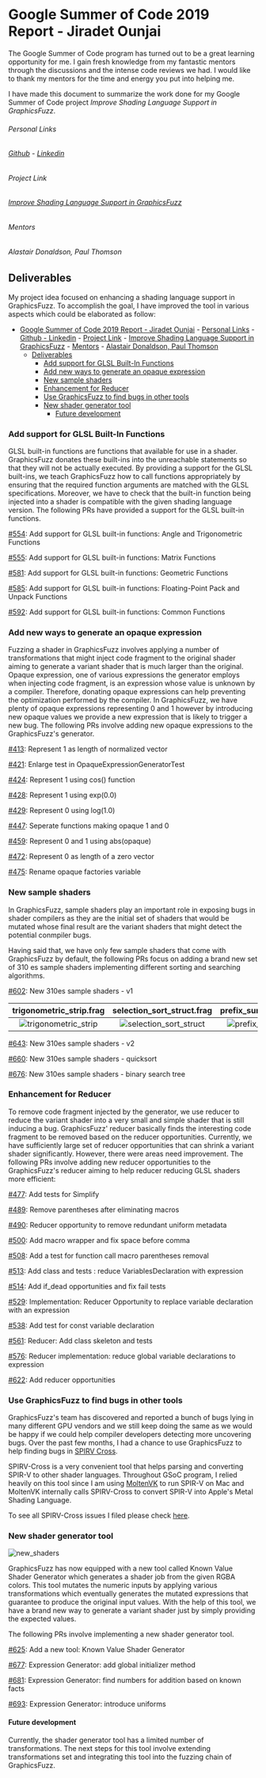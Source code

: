 # Google Summer of Code 2019 Report - Jiradet Ounjai

The Google Summer of Code program has turned out to be a great learning opportunity for me. I gain fresh knowledge from my fantastic mentors through the discussions and the intense code reviews we had. I would like to thank my mentors for the time and energy you put into helping me.

I have made this document to summarize the work done for my Google Summer of Code project *Improve Shading Language Support in GraphicsFuzz*. 


###### Personal Links
###### [Github](https://github.com/jiradeto) - [Linkedin](https://www.linkedin.com/in/jiradeto/)


###### Project Link
###### [Improve Shading Language Support in GraphicsFuzz](https://summerofcode.withgoogle.com/projects/#4859963594244096)


###### Mentors
###### Alastair Donaldson, Paul Thomson


## Deliverables
My project idea focused on enhancing a shading language support in GraphicsFuzz. To accomplish the goal, I have improved the tool in various aspects which could be elaborated as follow:

- [Google Summer of Code 2019 Report - Jiradet Ounjai](#google-summer-of-code-2019-report---jiradet-ounjai)
          - [Personal Links](#personal-links)
          - [Github - Linkedin](#github---linkedin)
          - [Project Link](#project-link)
          - [Improve Shading Language Support in GraphicsFuzz](#improve-shading-language-support-in-graphicsfuzz)
          - [Mentors](#mentors)
          - [Alastair Donaldson, Paul Thomson](#alastair-donaldson-paul-thomson)
  - [Deliverables](#deliverables)
    - [Add support for GLSL Built-In Functions](#add-support-for-glsl-built-in-functions)
    - [Add new ways to generate an opaque expression](#add-new-ways-to-generate-an-opaque-expression)
    - [New sample shaders](#new-sample-shaders)
    - [Enhancement for Reducer](#enhancement-for-reducer)
    - [Use GraphicsFuzz to find bugs in other tools](#use-graphicsfuzz-to-find-bugs-in-other-tools)
    - [New shader generator tool](#new-shader-generator-tool)
      - [Future development](#future-development)



### Add support for GLSL Built-In Functions 
GLSL built-in functions are functions that available for use in a shader. GraphicsFuzz donates these built-ins into the unreachable statements so that they will not be actually executed. By providing a support for the GLSL built-ins, we teach GraphicsFuzz how to call functions appropriately by ensuring that the required function arguments are matched with the GLSL specifications. Moreover, we have to check that the built-in function being injected into a shader is compatible with the given shading language version. The following PRs have provided a support for the GLSL built-in functions.

[#554](https://github.com/google/graphicsfuzz/pull/554): Add support for GLSL built-in functions: Angle and Trigonometric Functions

[#555](https://github.com/google/graphicsfuzz/pull/555): Add support for GLSL built-in functions: Matrix Functions 

[#581](https://github.com/google/graphicsfuzz/pull/581): Add support for GLSL built-in functions: Geometric Functions 

[#585](https://github.com/google/graphicsfuzz/pull/585): Add support for GLSL built-in functions: Floating-Point Pack and Unpack Functions

[#592](https://github.com/google/graphicsfuzz/pull/592): Add support for GLSL built-in functions: Common Functions


### Add new ways to generate an opaque expression
Fuzzing a shader in GraphicsFuzz involves applying a number of transformations that might inject code fragment to the original shader aiming to generate a variant shader that is much larger than the original. Opaque expression, one of various expressions the generator employs when injecting code fragment, is an expression whose value is unknown by a compiler. Therefore, donating opaque expressions can help preventing the optimization performed by the compiler. In GraphicsFuzz, we have plenty of opaque expressions representing 0 and 1 however by introducing new opaque values we provide a new expression that is likely to trigger a new bug. The following PRs involve adding new opaque expressions to the GraphicsFuzz's generator.


[#413](https://github.com/google/graphicsfuzz/pull/413): Represent 1 as length of normalized vector

[#421](https://github.com/google/graphicsfuzz/pull/421): Enlarge test in OpaqueExpressionGeneratorTest

[#424](https://github.com/google/graphicsfuzz/pull/424): Represent 1 using cos() function

[#428](https://github.com/google/graphicsfuzz/pull/428): Represent 1 using exp(0.0)

[#429](https://github.com/google/graphicsfuzz/pull/429): Represent 0 using log(1.0)

[#447](https://github.com/google/graphicsfuzz/pull/447): Seperate functions making opaque 1 and 0

[#459](https://github.com/google/graphicsfuzz/pull/459): Represent 0 and 1 using abs(opaque)

[#472](https://github.com/google/graphicsfuzz/pull/472): Represent 0 as length of a zero vector

[#475](https://github.com/google/graphicsfuzz/pull/475): Rename opaque factories variable


### New sample shaders

In GraphicsFuzz, sample shaders play an important role in exposing bugs in shader compilers as they are the initial set of shaders that would be mutated whose final result are the variant shaders that might detect the potential conmpiler bugs. 

Having said that, we have only few sample shaders that come with GraphicsFuzz by default, the following PRs focus on adding a brand new set of 310 es sample shaders implementing different sorting and searching algorithms.


[#602](https://github.com/google/graphicsfuzz/pull/602): New 310es sample shaders - v1 

| trigonometric_strip.frag | selection_sort_struct.frag | prefix_sum_checkers.frag |
| :---: | :---: | :---: |
| ![trigonometric_strip](./images/jiradet_shader_trigonometric_strip.png) | ![selection_sort_struct](./images/jiradet_shader_selection_sort_struct.png) | ![prefix_sum_checkers](./images/jiradet_prefix_sum_checkers.png) |


[#643](https://github.com/google/graphicsfuzz/pull/643): New 310es sample shaders - v2

[#660](https://github.com/google/graphicsfuzz/pull/660): New 310es sample shaders - quicksort 

[#676](https://github.com/google/graphicsfuzz/pull/676): New 310es sample shaders - binary search tree


### Enhancement for Reducer 
To remove code fragment injected by the generator, we use reducer to reduce the variant shader into a very small and simple shader that is still inducing a bug. GraphicsFuzz' reducer basically finds the interesting code fragment to be removed based on the reducer opportunities. Currently, we have sufficiently large set of reducer opportunities that can shrink a variant shader significantly. However, there were areas need improvement. The following PRs involve adding new reducer opportunities to the GraphicsFuzz's reducer aiming to help reducer reducing GLSL shaders more efficient:

[#477](https://github.com/google/graphicsfuzz/pull/477): Add tests for Simplify

[#489](https://github.com/google/graphicsfuzz/pull/489): Remove parentheses after eliminating macros

[#490](https://github.com/google/graphicsfuzz/pull/490): Reducer opportunity to remove redundant uniform metadata

[#500](https://github.com/google/graphicsfuzz/pull/500): Add macro wrapper and fix space before comma

[#508](https://github.com/google/graphicsfuzz/pull/508): Add a test for function call macro parentheses removal

[#513](https://github.com/google/graphicsfuzz/pull/513): Add class and tests : reduce VariablesDeclaration with expression

[#514](https://github.com/google/graphicsfuzz/pull/514): Add if_dead opportunities and fix fail tests

[#529](https://github.com/google/graphicsfuzz/pull/529): Implementation: Reducer Opportunity to replace variable declaration with an expression

[#538](https://github.com/google/graphicsfuzz/pull/538): Add test for const variable declaration

[#561](https://github.com/google/graphicsfuzz/pull/561): Reducer: Add class skeleton and tests

[#576](https://github.com/google/graphicsfuzz/pull/576): Reducer implementation: reduce global variable declarations to expression

[#622](https://github.com/google/graphicsfuzz/pull/622): Add reducer opportunities


### Use GraphicsFuzz to find bugs in other tools
GraphicsFuzz's team has discovered and reported a bunch of bugs lying in many different GPU vendors and we still keep doing the same as we would be happy if we could help compiler developers detecting more uncovering bugs. Over the past few months, I had a chance to use GraphicsFuzz to help finding bugs in [SPIRV Cross](https://github.com/KhronosGroup/SPIRV-Cross). 

SPIRV-Cross is a very convenient tool that helps parsing and converting SPIR-V to other shader languages. Throughout GSoC program, I relied heavily on this tool since I am using [MoltenVK](https://github.com/KhronosGroup/MoltenVK) to run SPIR-V on Mac and MoltenVK internally calls SPIRV-Cross to convert SPIR-V into Apple's Metal Shading Language.

To see all SPIRV-Cross issues I filed please check [here](https://github.com/KhronosGroup/SPIRV-Cross/issues?utf8=%E2%9C%93&q=+is%3Aissue+author%3Ajiradeto+).

 
### New shader generator tool
![new_shaders](./images/jiradet_shadergenerator_overview.png)

GraphicsFuzz has now equipped with a new tool called Known Value Shader Generator which generates a shader job from the given RGBA colors. This tool mutates the numeric inputs by applying various transformations which eventually generates the mutated expressions that guarantee to produce the original input values. With the help of this tool, we have a brand new way to generate a variant shader just by simply providing the expected values.

The following PRs involve implementing a new shader generator tool.

[#625](https://github.com/google/graphicsfuzz/pull/625): Add a new tool: Known Value Shader Generator

[#677](https://github.com/google/graphicsfuzz/pull/677): Expression Generator: add global initializer method

[#681](https://github.com/google/graphicsfuzz/pull/681): Expression Generator: find numbers for addition based on known facts

[#693](https://github.com/google/graphicsfuzz/pull/693): Expression Generator: introduce uniforms

#### Future development
Currently, the shader generator tool has a limited number of transformations. The next steps for this tool involve extending transformations set and integrating this tool into the fuzzing chain of GraphicsFuzz.


